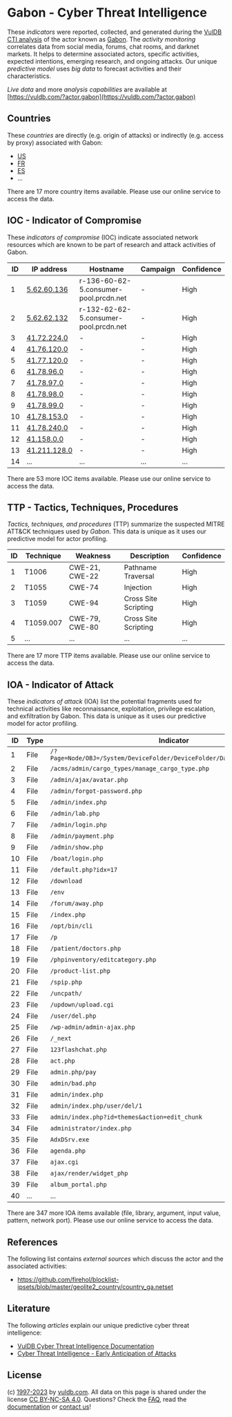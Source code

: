 # Gabon - Cyber Threat Intelligence

These _indicators_ were reported, collected, and generated during the [VulDB CTI analysis](https://vuldb.com/?kb.cti) of the actor known as [Gabon](https://vuldb.com/?actor.gabon). The _activity monitoring_ correlates data from social media, forums, chat rooms, and darknet markets. It helps to determine associated actors, specific activities, expected intentions, emerging research, and ongoing attacks. Our unique _predictive model_ uses _big data_ to forecast activities and their characteristics.

_Live data_ and more _analysis capabilities_ are available at [https://vuldb.com/?actor.gabon](https://vuldb.com/?actor.gabon)

## Countries

These _countries_ are directly (e.g. origin of attacks) or indirectly (e.g. access by proxy) associated with Gabon:

* [US](https://vuldb.com/?country.us)
* [FR](https://vuldb.com/?country.fr)
* [ES](https://vuldb.com/?country.es)
* ...

There are 17 more country items available. Please use our online service to access the data.

## IOC - Indicator of Compromise

These _indicators of compromise_ (IOC) indicate associated network resources which are known to be part of research and attack activities of Gabon.

ID | IP address | Hostname | Campaign | Confidence
-- | ---------- | -------- | -------- | ----------
1 | [5.62.60.136](https://vuldb.com/?ip.5.62.60.136) | r-136-60-62-5.consumer-pool.prcdn.net | - | High
2 | [5.62.62.132](https://vuldb.com/?ip.5.62.62.132) | r-132-62-62-5.consumer-pool.prcdn.net | - | High
3 | [41.72.224.0](https://vuldb.com/?ip.41.72.224.0) | - | - | High
4 | [41.76.120.0](https://vuldb.com/?ip.41.76.120.0) | - | - | High
5 | [41.77.120.0](https://vuldb.com/?ip.41.77.120.0) | - | - | High
6 | [41.78.96.0](https://vuldb.com/?ip.41.78.96.0) | - | - | High
7 | [41.78.97.0](https://vuldb.com/?ip.41.78.97.0) | - | - | High
8 | [41.78.98.0](https://vuldb.com/?ip.41.78.98.0) | - | - | High
9 | [41.78.99.0](https://vuldb.com/?ip.41.78.99.0) | - | - | High
10 | [41.78.153.0](https://vuldb.com/?ip.41.78.153.0) | - | - | High
11 | [41.78.240.0](https://vuldb.com/?ip.41.78.240.0) | - | - | High
12 | [41.158.0.0](https://vuldb.com/?ip.41.158.0.0) | - | - | High
13 | [41.211.128.0](https://vuldb.com/?ip.41.211.128.0) | - | - | High
14 | ... | ... | ... | ...

There are 53 more IOC items available. Please use our online service to access the data.

## TTP - Tactics, Techniques, Procedures

_Tactics, techniques, and procedures_ (TTP) summarize the suspected MITRE ATT&CK techniques used by _Gabon_. This data is unique as it uses our predictive model for actor profiling.

ID | Technique | Weakness | Description | Confidence
-- | --------- | -------- | ----------- | ----------
1 | T1006 | CWE-21, CWE-22 | Pathname Traversal | High
2 | T1055 | CWE-74 | Injection | High
3 | T1059 | CWE-94 | Cross Site Scripting | High
4 | T1059.007 | CWE-79, CWE-80 | Cross Site Scripting | High
5 | ... | ... | ... | ...

There are 17 more TTP items available. Please use our online service to access the data.

## IOA - Indicator of Attack

These _indicators of attack_ (IOA) list the potential fragments used for technical activities like reconnaissance, exploitation, privilege escalation, and exfiltration by Gabon. This data is unique as it uses our predictive model for actor profiling.

ID | Type | Indicator | Confidence
-- | ---- | --------- | ----------
1 | File | `/?Page=Node/OBJ=/System/DeviceFolder/DeviceFolder/DateTime/Action=Submit` | High
2 | File | `/acms/admin/cargo_types/manage_cargo_type.php` | High
3 | File | `/admin/ajax/avatar.php` | High
4 | File | `/admin/forgot-password.php` | High
5 | File | `/admin/index.php` | High
6 | File | `/admin/lab.php` | High
7 | File | `/admin/login.php` | High
8 | File | `/admin/payment.php` | High
9 | File | `/admin/show.php` | High
10 | File | `/boat/login.php` | High
11 | File | `/default.php?idx=17` | High
12 | File | `/download` | Medium
13 | File | `/env` | Low
14 | File | `/forum/away.php` | High
15 | File | `/index.php` | Medium
16 | File | `/opt/bin/cli` | Medium
17 | File | `/p` | Low
18 | File | `/patient/doctors.php` | High
19 | File | `/phpinventory/editcategory.php` | High
20 | File | `/product-list.php` | High
21 | File | `/spip.php` | Medium
22 | File | `/uncpath/` | Medium
23 | File | `/updown/upload.cgi` | High
24 | File | `/user/del.php` | High
25 | File | `/wp-admin/admin-ajax.php` | High
26 | File | `/_next` | Low
27 | File | `123flashchat.php` | High
28 | File | `act.php` | Low
29 | File | `admin.php/pay` | High
30 | File | `admin/bad.php` | High
31 | File | `admin/index.php` | High
32 | File | `admin/index.php/user/del/1` | High
33 | File | `admin/index.php?id=themes&action=edit_chunk` | High
34 | File | `administrator/index.php` | High
35 | File | `AdxDSrv.exe` | Medium
36 | File | `agenda.php` | Medium
37 | File | `ajax.cgi` | Medium
38 | File | `ajax/render/widget_php` | High
39 | File | `album_portal.php` | High
40 | ... | ... | ...

There are 347 more IOA items available (file, library, argument, input value, pattern, network port). Please use our online service to access the data.

## References

The following list contains _external sources_ which discuss the actor and the associated activities:

* https://github.com/firehol/blocklist-ipsets/blob/master/geolite2_country/country_ga.netset

## Literature

The following _articles_ explain our unique predictive cyber threat intelligence:

* [VulDB Cyber Threat Intelligence Documentation](https://vuldb.com/?kb.cti)
* [Cyber Threat Intelligence - Early Anticipation of Attacks](https://www.scip.ch/en/?labs.20201022)

## License

(c) [1997-2023](https://vuldb.com/?kb.changelog) by [vuldb.com](https://vuldb.com/?kb.about). All data on this page is shared under the license [CC BY-NC-SA 4.0](https://creativecommons.org/licenses/by-nc-sa/4.0/). Questions? Check the [FAQ](https://vuldb.com/?kb.faq), read the [documentation](https://vuldb.com/?kb) or [contact us](https://vuldb.com/?contact)!
